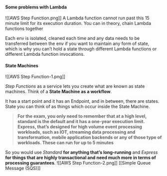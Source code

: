#### Some problems with Lambda
![[AWS Step Function.png]]
A Lambda function cannot run past this 15 minute limit for its execution duration. You can in theory, chain Lambda functions together

Each env is isolated, cleaned each time and any data needs to be transferred between the env if you want to maintain any form of state, which is why you can’t hold a state through different Lambda functions or different Lambda function invocations.
#### State Machines
![[AWS Step Function-1.png]]

*Step Functions* as a service lets you create what are known as state machines. Think of a **State Machine as a workflow**.

It has a start point and it has an Endpoint, and in between, there are states. State you can think of as things which occur inside the State Machine.

> **For the exam, you only need to remember that at a high level, standard is the default and it has a one-year execution limit. Express, that’s designed for high volume event processing workloads, such as IOT, streaming data processing and transformation, mobile application backends or any of those type of workloads. These can run for up to 5 minutes**

So you would use *Standard* **for anything that’s long-running** and *Express* **for things that are highly transactional and need much more in terms of processing guarantees**.
![[AWS Step Function-2.png]]
[[Simple Queue Message (SQS)]]

